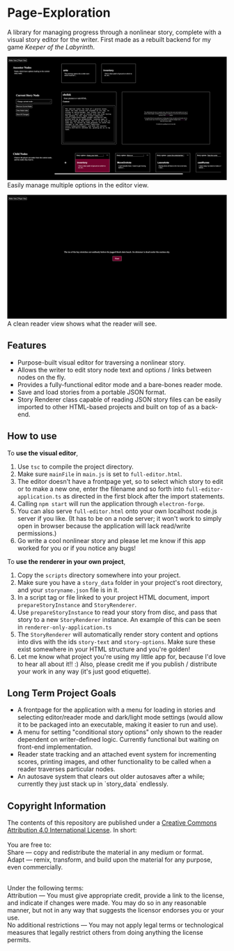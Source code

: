 # Page-Exploration
<p>A library for managing progress through a nonlinear story, complete with a visual story editor for the writer. First made as a rebuilt backend for my game <i>Keeper of the Labyrinth</i>.</p> 

<p><img src="./images/working.png"><br>
Easily manage multiple options in the editor view.</p>

<p><img src="./images/readerview.png"><br>
A clean reader view shows what the reader will see.</p>

## Features
<ul style="list-style-type: square;">
<li>Purpose-built visual editor for traversing a nonlinear story.</li>
<li>Allows the writer to edit story node text and options / links between nodes on the fly.</li>
<li>Provides a fully-functional editor mode and a bare-bones reader mode.</li>
<li>Save and load stories from a portable JSON format.</li>
<li>Story Renderer class capable of reading JSON story files can be easily imported to other HTML-based projects and built on top of as a back-end.</li>
</ul>

## How to use
To **use the visual editor**,
1. Use `tsc` to compile the project directory.
2. Make sure `mainFile` in `main.js` is set to `full-editor.html`.
3. The editor doesn't have a frontpage yet, so to select which story to edit or to make a new one, enter the filename and so forth into `full-editor-application.ts` as directed in the first block after the import statements.
4. Calling `npm start` will run the application through `electron-forge`.
5. You can also serve `full-editor.html` onto your own localhost node.js server if you like. (It has to be on a node server; it won't work to simply open in browser because the application will lack read/write permissions.)
5. Go write a cool nonlinear story and please let me know if this app worked for you or if you notice any bugs!


To **use the renderer in your own project**,
1. Copy the `scripts` directory somewhere into your project.
2. Make sure you have a `story_data` folder in your project's root directory, and your `storyname.json` file is in it.
3. In a script tag or file linked to your project HTML document, import `prepareStoryInstance` and `StoryRenderer`.
4. Use `prepareStoryInstance` to read your story from disc, and pass that story to a new `StoryRenderer` instance. An example of this can be seen in `renderer-only-application.ts`
4. The `StoryRenderer` will automatically render story content and options into divs with the ids `story-text` and `story-options`. Make sure these exist somewhere in your HTML structure and you're golden!
5. Let me know what project you're using my little app for, because I'd love to hear all about it!! :) Also, please credit me if you publish / distribute your work in any way (it's just good etiquette).

## Long Term Project Goals
<ul style="list-style-type: square;">
  <li>A frontpage for the application with a menu for loading in stories and selecting editor/reader mode and dark/light mode settings (would allow it to be packaged into an executable, making it easier to run and use).</li>
  <li>A menu for setting "conditional story options" only shown to the reader dependent on writer-defined logic. Currently functional but waiting on front-end implementation.</li>
  <li>Reader state tracking and an attached event system for incrementing scores, printing images, and other functionality to be called when a reader traverses particular nodes.</li>
  <li>An autosave system that clears out older autosaves after a while; currently they just stack up in `story_data` endlessly.</li>
</ul>

## Copyright Information
<p>The contents of this repository are published under a <a href="https://creativecommons.org/licenses/by/4.0/">Creative Commons Attribution 4.0 International License</a>. In short:
<br><br>
 You are free to:<br>
    Share — copy and redistribute the material in any medium or format.<br>
    Adapt — remix, transform, and build upon the material for any purpose, even commercially.<br><br>

Under the following terms:<br>
  Attribution — You must give appropriate credit, provide a link to the license, and indicate if changes were made. You may do so in any reasonable manner, but not in any way that suggests the licensor endorses you or your use.<br>
  No additional restrictions — You may not apply legal terms or technological measures that legally restrict others from doing anything the license permits.<br>
  </p>
